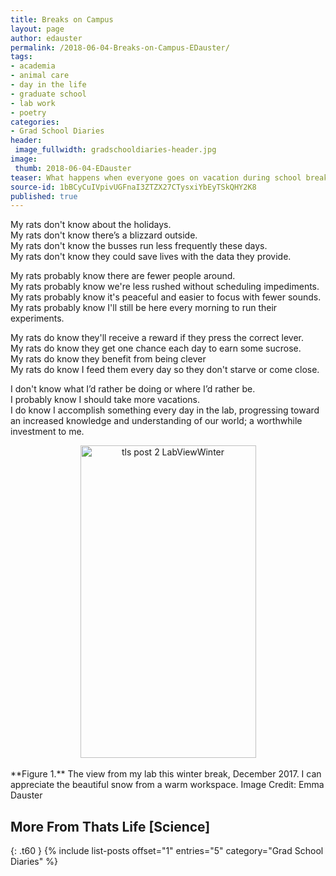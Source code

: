 ```yaml
---
title: Breaks on Campus
layout: page
author: edauster
permalink: /2018-06-04-Breaks-on-Campus-EDauster/
tags:
- academia
- animal care
- day in the life
- graduate school
- lab work
- poetry
categories:
- Grad School Diaries
header:
 image_fullwidth: gradschooldiaries-header.jpg
image:
 thumb: 2018-06-04-EDauster
teaser: What happens when everyone goes on vacation during school breaks? Why would someone choose to stay and work?
source-id: 1bBCyCuIVpivUGFnaI3ZTZX27CTysxiYbEyTSkQHY2K8
published: true
---
```


My rats don't know about the holidays.<br>
My rats don't know there’s a blizzard outside.<br>
My rats don't know the busses run less frequently these days.<br>
My rats don't know they could save lives with the data they provide.<br>

My rats probably know there are fewer people around.<br>
My rats probably know we're less rushed without scheduling impediments.<br>
My rats probably know it's peaceful and easier to focus with fewer sounds.<br>
My rats probably know I'll still be here every morning to run their experiments.<br>

My rats do know they'll receive a reward if they press the correct lever.<br>
My rats do know they get one chance each day to earn some sucrose.<br>
My rats do know they benefit from being clever<br>
My rats do know I feed them every day so they don't starve or come close.<br>

I don't know what I’d rather be doing or where I’d rather be.<br>
I probably know I should take more vacations.<br>
I do know I accomplish something every day in the lab, progressing toward an increased knowledge and understanding of our world; a worthwhile investment to me.<br>

<center><a data-flickr-embed="true"  href="https://www.flickr.com/photos/139839751@N06/39410337041/in/dateposted-friend/" title="tls post 2 LabViewWinter"><img src="https://farm5.staticflickr.com/4732/39410337041_f2c7457ecc.jpg" width="281" height="500" alt="tls post 2 LabViewWinter"></a><script async src="//embedr.flickr.com/assets/client-code.js" charset="utf-8"></script></center><br>
**Figure 1.** The view from my lab this winter break, December 2017.  I can appreciate the beautiful snow from a warm workspace. Image Credit: Emma Dauster

## More From Thats Life [Science]
{: .t60 }
{% include list-posts offset="1" entries="5" category="Grad School Diaries" %}
